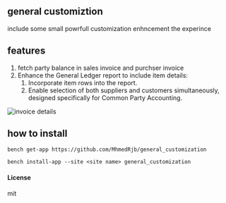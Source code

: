 ## general customiztion 

include some small powrfull customization enhncement the experince


## features
1. fetch party balance in sales invoice and purchser invoice 
1. Enhance the General Ledger report to include item details:
    1. Incorporate item rows into the report.
    1. Enable selection of both suppliers and customers simultaneously, designed specifically for Common Party Accounting.
    
![invoice details](https://github.com/user-attachments/assets/3433b798-2906-4c01-b5dc-7790565a6b42)

## how to install
`bench get-app https://github.com/MhmedRjb/general_customization`

`bench install-app --site <site name> general_customization`

#### License

mit
